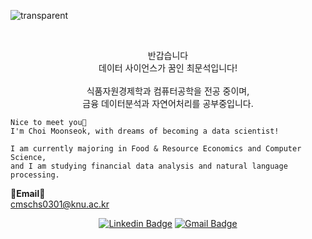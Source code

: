 ![transparent](https://capsule-render.vercel.app/api?type=transparent&fontColor=703ee5&text=Munseok's%20GitHub%20&height=150&fontSize=60&desc=Welcome!&descAlignY=75&descAlign=60)

   
<br>

<p align="center">
    반갑습니다 <br>
    데이터 사이언스가 꿈인 최문석입니다! <br><br>
    식품자원경제학과 컴퓨터공학을 전공 중이며, <br>
    금융 데이터분석과 자연어처리를 공부중입니다.

    Nice to meet you👐
    I'm Choi Moonseok, with dreams of becoming a data scientist!
    
    I am currently majoring in Food & Resource Economics and Computer Science,
    and I am studying financial data analysis and natural language processing.
</p>

<Strong>📧Email📧</Strong><br>cmschs0301@knu.ac.kr<br>

</p>

<div align=center>

[![Linkedin Badge](https://img.shields.io/badge/-LinkedIn-blue?style=flat-square&logo=Linkedin&logoColor=white&link=https://www.linkedin.com/in/munseok/)](https://www.linkedin.com/in/munseok/) 
[![Gmail Badge](https://img.shields.io/badge/-Gmail-d14836?style=flat-square&logo=Gmail&logoColor=white&link=mailto:cmschs0301@knu.ac.kr)](cmschs0301@knu.ac.kr)
</div>

<br>


